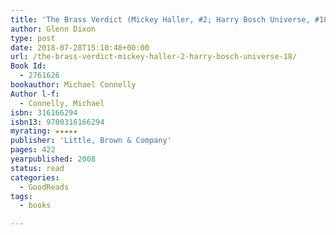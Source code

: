 ```yaml
---
title: 'The Brass Verdict (Mickey Haller, #2; Harry Bosch Universe, #18)'
author: Glenn Dixon
type: post
date: 2018-07-28T15:10:48+00:00
url: /the-brass-verdict-mickey-haller-2-harry-bosch-universe-18/
Book Id:
  - 2761626
bookauthor: Michael Connelly
Author l-f:
  - Connelly, Michael
isbn: 316166294
isbn13: 9780316166294
myrating: ★★★★★
publisher: 'Little, Brown & Company'
pages: 422
yearpublished: 2008
status: read
categories:
  - GoodReads
tags:
  - books

---
```

